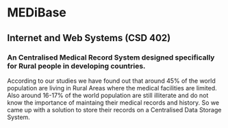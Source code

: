 # MEDiBase
## Internet and Web Systems (CSD 402)

### An Centralised Medical Record System designed specifically for Rural people in developing countries.

According to our studies we have found out that around 45% of the world population are living in Rural Areas where the medical facilities are limited. Also around 16-17% of the world population are still illiterate and do not know the importance of maintaing their medical records and history. So we came up with a solution to store their records on a Centralised Data Storage System.
